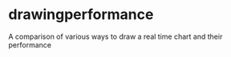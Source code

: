 drawingperformance
==================

A comparison of various ways to draw a real time chart and their performance

